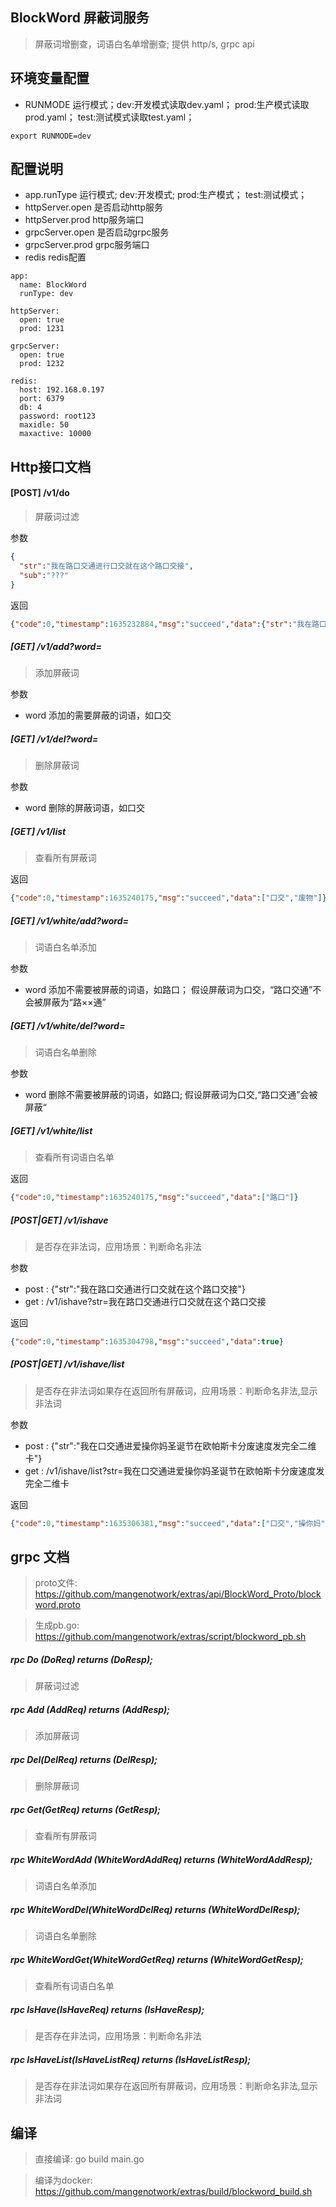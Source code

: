 ## BlockWord 屏蔽词服务
> 屏蔽词增删查，词语白名单增删查; 提供 http/s, grpc api

## 环境变量配置
- RUNMODE 运行模式；dev:开发模式读取dev.yaml； prod:生产模式读取prod.yaml； test:测试模式读取test.yaml；
```shell script
export RUNMODE=dev
```

## 配置说明

- app.runType 运行模式; dev:开发模式; prod:生产模式； test:测试模式；
- httpServer.open  是否启动http服务
- httpServer.prod  http服务端口
- grpcServer.open  是否启动grpc服务
- grpcServer.prod  grpc服务端口
- redis  redis配置

```shell script
app:
  name: BlockWord
  runType: dev  

httpServer:
  open: true
  prod: 1231

grpcServer:
  open: true
  prod: 1232

redis:
  host: 192.168.0.197
  port: 6379
  db: 4
  password: root123
  maxidle: 50
  maxactive: 10000
```

## Http接口文档

####  [POST] /v1/do  
> 屏蔽词过滤

参数
```json
{
  "str":"我在路口交通进行口交就在这个路口交接",
  "sub":"???"
}
```
返回
```json
{"code":0,"timestamp":1635232884,"msg":"succeed","data":{"str":"我在路口交通进行???就在这个路口交接","sub":"???"}}
```

##### [GET] /v1/add?word= 
> 添加屏蔽词

参数
- word 添加的需要屏蔽的词语，如口交

##### [GET] /v1/del?word=  
> 删除屏蔽词

参数
- word 删除的屏蔽词语，如口交

##### [GET] /v1/list 
> 查看所有屏蔽词

返回
```json
{"code":0,"timestamp":1635240175,"msg":"succeed","data":["口交","废物"]}
```

##### [GET] /v1/white/add?word=  
> 词语白名单添加

参数
- word 添加不需要被屏蔽的词语，如路口； 假设屏蔽词为口交，“路口交通”不会被屏蔽为“路××通”

#####  [GET] /v1/white/del?word=   
> 词语白名单删除

参数
- word 删除不需要被屏蔽的词语，如路口; 假设屏蔽词为口交,“路口交通”会被屏蔽“

##### [GET] /v1/white/list 
> 查看所有词语白名单

返回
```json
{"code":0,"timestamp":1635240175,"msg":"succeed","data":["路口"]}
```

##### [POST|GET] /v1/ishave
> 是否存在非法词，应用场景：判断命名非法

参数 
- post : {"str":"我在路口交通进行口交就在这个路口交接"}
- get : /v1/ishave?str=我在路口交通进行口交就在这个路口交接

返回
```json
{"code":0,"timestamp":1635304798,"msg":"succeed","data":true}
```

##### [POST|GET] /v1/ishave/list
> 是否存在非法词如果存在返回所有屏蔽词，应用场景：判断命名非法,显示非法词

参数 
- post : {"str":"我在口交通进爱操你妈圣诞节在欧帕斯卡分废速度发完全二维卡"}
- get : /v1/ishave/list?str=我在口交通进爱操你妈圣诞节在欧帕斯卡分废速度发完全二维卡

返回
```json
{"code":0,"timestamp":1635306381,"msg":"succeed","data":["口交","操你妈"]}
```

## grpc 文档
> proto文件: https://github.com/mangenotwork/extras/api/BlockWord_Proto/blockword.proto

> 生成pb.go: https://github.com/mangenotwork/extras/script/blockword_pb.sh

##### rpc Do (DoReq) returns (DoResp);
> 屏蔽词过滤
##### rpc Add (AddReq) returns (AddResp);
> 添加屏蔽词
##### rpc Del(DelReq) returns (DelResp);
> 删除屏蔽词
##### rpc Get(GetReq) returns (GetResp);
> 查看所有屏蔽词
##### rpc WhiteWordAdd (WhiteWordAddReq) returns (WhiteWordAddResp);
> 词语白名单添加
##### rpc WhiteWordDel(WhiteWordDelReq) returns (WhiteWordDelResp);
> 词语白名单删除
##### rpc WhiteWordGet(WhiteWordGetReq) returns (WhiteWordGetResp);
> 查看所有词语白名单
##### rpc IsHave(IsHaveReq) returns (IsHaveResp);
> 是否存在非法词，应用场景：判断命名非法
##### rpc IsHaveList(IsHaveListReq) returns (IsHaveListResp);
> 是否存在非法词如果存在返回所有屏蔽词，应用场景：判断命名非法,显示非法词

## 编译
> 直接编译:  go build main.go

> 编译为docker: https://github.com/mangenotwork/extras/build/blockword_build.sh

